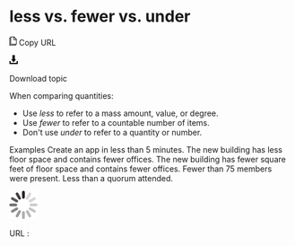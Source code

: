 # less vs. fewer vs. under

![Copy URL](media/less-vs-fewer-vs-under/Copy.png)
Copy URL

![Download](media/less-vs-fewer-vs-under/Download.png)

Download topic

When comparing quantities:

  - Use *less* to refer to a mass amount, value, or degree. 
  - Use *fewer* to refer to a countable number of items. 
  - Don't use *under* to refer to a quantity or number.

Examples
Create an app in less than 5 minutes.
The new building has less floor space and contains fewer offices.
The new building has fewer square feet of floor space and contains fewer offices.
Fewer than 75 members were present. 
Less than a quorum attended.

![In progress](media/less-vs-fewer-vs-under/activity-large.gif)

URL :
